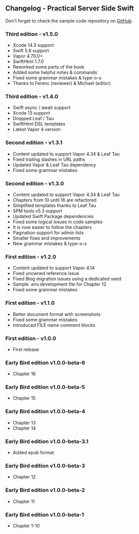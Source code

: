 ## Changelog - Practical Server Side Swift

Don't forget to check the sample code repository on [GitHub](https://github.com/tib/practical-server-side-swift).

### Third edition - v1.5.0

- Xcode 14.3 support
- Swift 5.8 support
- Vapor 4.70.0+
- SwiftHtml 1.7.0
- Reworked some parts of the book
- Added some helpful notes & commands
- Fixed some grammar mistakes & type-o-s
- Thanks to Ferenc (reviewer) & Michael (editor)

### Third edition - v1.4.0

- Swift async / await support
- Xcode 13 support
- Dropped Leaf / Tau 
- SwiftHtml DSL templates
- Latest Vapor 4 version

### Second edition - v1.3.1

- Content updated to support Vapor 4.34 & Leaf Tau
- Fixed trailing slashes in URL paths
- Updated Vapor & Leaf Tau dependency
- Fixed some grammar mistakes


### Second edition - v1.3.0

- Content updated to support Vapor 4.34 & Leaf Tau
- Chapters from 10 until 16 are refactored
- Simplified templates thanks to Leaf Tau
- SPM tools v5.3 support
- Updated Swift Package dependencies
- Fixed some logical issues in code samples
- It is now easier to follow the chapters
- Pagination support for admin lists
- Smaller fixes and improvements
- New grammar mistakes & type-o-s


### First edition - v1.2.0

- Content updated to support Vapor 4.14
- Fixed unowned reference issue
- Fixed Blog migration issues using a dedicated seed
- Sample .env.development file for Chapter 12
- Fixed some grammar mistakes


### First edition - v1.1.0

- Better document format with screenshots
- Fixed some grammar mistakes
- Introduced FILE name comment blocks


### First edition - v1.0.0

- First release


### Early Bird edition v1.0.0-beta-6

- Chapter 16


### Early Bird edition v1.0.0-beta-5

- Chapter 15


### Early Bird edition v1.0.0-beta-4

- Chapter 13
- Chapter 14

### Early Bird edition v1.0.0-beta-3.1

- Added epub format


### Early Bird edition v1.0.0-beta-3

- Chapter 12


### Early Bird edition v1.0.0-beta-2

- Chapter 11 


### Early Bird edition v1.0.0-beta-1

- Chapter 1-10

